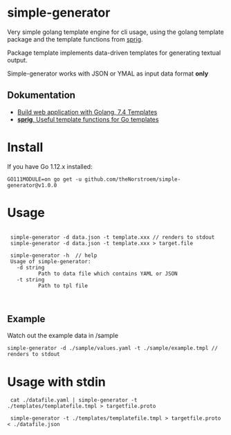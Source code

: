 # simple-generator

Very simple golang template engine for cli usage, using the golang template package and the template functions from [sprig](http://masterminds.github.io/sprig/). 

Package template implements data-driven templates for generating textual output.

Simple-generator works with JSON or YMAL as input data format **only** 

## Dokumentation 
 - [Build web application with Golang, 7.4 Templates](https://astaxie.gitbooks.io/build-web-application-with-golang/en/07.4.html)
 - [**sprig**, Useful template functions for Go templates](http://masterminds.github.io/sprig/)




# Install

If you have Go 1.12.x installed:

```
GO111MODULE=on go get -u github.com/theNorstroem/simple-generator@v1.0.0
```

# Usage

```

 simple-generator -d data.json -t template.xxx // renders to stdout
 simple-generator -d data.json -t template.xxx > target.file
 
 simple-generator -h  // help 
 Usage of simple-generator:
   -d string
          Path to data file which contains YAML or JSON
   -t string
          Path to tpl file



```

## Example 
Watch out the example data in /sample

```
simple-generator -d ./sample/values.yaml -t ./sample/example.tmpl // renders to stdout
```

# Usage with stdin

```
 cat ./datafile.yaml | simple-generator -t ./templates/templatefile.tmpl > targetfile.proto

 simple-generator -t ./templates/templatefile.tmpl > targetfile.proto < ./datafile.json
 
```

